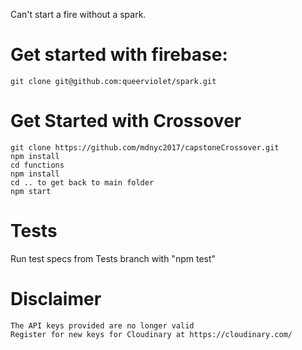 Can't start a fire without a spark.

# Get started with firebase:

```
git clone git@github.com:queerviolet/spark.git
```

# Get Started with Crossover

```
git clone https://github.com/mdnyc2017/capstoneCrossover.git
npm install
cd functions
npm install
cd .. to get back to main folder
npm start
```

# Tests

Run test specs from Tests branch with "npm test"

# Disclaimer

```
The API keys provided are no longer valid
Register for new keys for Cloudinary at https://cloudinary.com/
```
